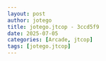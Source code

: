 ```yaml
---
layout: post
author: jotego
title: jotego.jtcop - 3ccd5f9
date: 2025-07-05
categories: [Arcade, jtcop]
tags: [jotego.jtcop]
---
```


